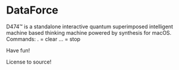 # DataForce


D474™ is a standalone interactive quantum superimposed intelligent machine based thinking machine powered by synthesis for macOS. 
Commands:
. = clear
... = stop

Have fun!

License to source!

